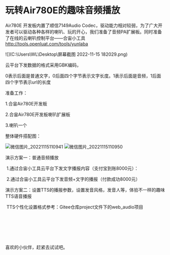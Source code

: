 # 玩转Air780E的趣味音频播放

Air780E 开发板内置了顺信7149Audio Codec，驱动能力相对较弱，为了广大开发者可以驱动各种各样的喇叭、玩的开心，我们准备了音频PA扩展板。同时准备了在线的云喇叭控制平台——合宙小工具 http://tools.openluat.com/tools/yunlaba

![](C:\Users\WL\Desktop\屏幕截图 2022-11-15 182029.png)

云平台下发数据的格式采用GBK编码，

0表示后面是普通文字，0后面四个字节表示文字长度。1表示后面是音频，1后面四个字节表示url的长度

准备工作：

1.合宙Air780E开发板

2.合宙Air780E开发板喇叭扩展板

3.喇叭一个

整体硬件搭配图：

<img src="C:\Users\WL\Desktop\微信图片_20221115110941.jpg" alt="微信图片_20221115110941"  />

<img src="C:\Users\WL\Desktop\微信图片_20221115110950.jpg" alt="微信图片_20221115110950"  />

演示方案一：普通音频播放

​				1.通过合宙小工具云平台下发文字播报内容（支付宝到账8000元）：

​     		   2.通过合宙小工具云平台下发音频+文字的播报（付款成功8000元）

演示方案二：设置TTS的播报参数，设置发音风格，发音人等，体验不一样的趣味TTS语音播报

​				TTS个性化设置格式参考：Gitee仓库project文件下的web_audio项目

​                

​					

​				 

喜欢的小伙伴，赶紧去试试吧。